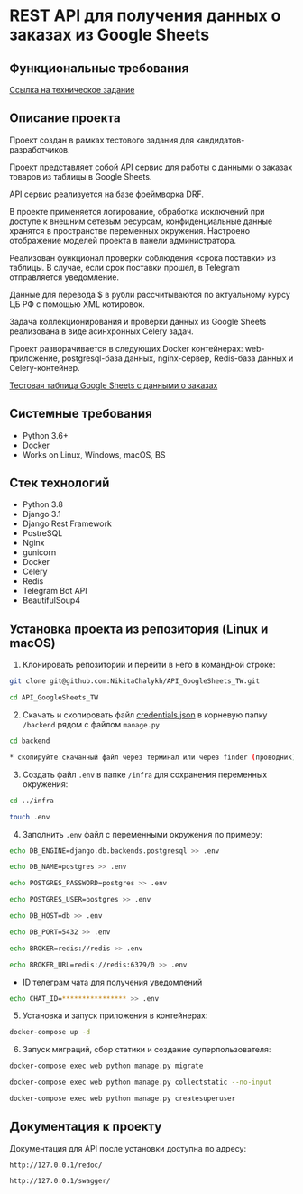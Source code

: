 REST API для получения данных о заказах из Google Sheets
=====

Функциональные требования
----------
[Ссылка на техническое задание](https://kanalservis.notion.site/kanalservis/Python-82f517c516d041b8aca227f0a44ed1f1)

Описание проекта
----------
Проект создан в рамках тестового задания для кандидатов-разработчиков. 

Проект представляет собой API сервис для работы с данными о заказах товаров из таблицы в Google Sheets. 

API сервис реализуется на базе фреймворка DRF. 

В проекте применяется логирование, обработка исключений при доступе к внешним сетевым ресурсам, конфиденциальные данные хранятся в пространстве переменных окружения. Настроено отображение моделей проекта в панели администратора.

Реализован функционал проверки соблюдения «срока поставки» из таблицы. В случае, если срок поставки прошел, в Telegram отправляется уведомление. 

Данные для перевода $ в рубли рассчитываются по актуальному курсу ЦБ РФ с помощью XML котировок.

Задача коллекционирования и проверки данных из Google Sheets реализована в виде асинхронных Celery задач.

Проект разворачивается в следующих Docker контейнерах: web-приложение, postgresql-база данных, nginx-сервер, Redis-база данных и Celery-контейнер.

[Тестовая таблица Google Sheets с данными о заказах](https://docs.google.com/spreadsheets/d/1OpCylqw4U-64lMKZFVk7fhllqOvczTD5eb516aDghbo/edit#gid=0) 

Системные требования
----------
* Python 3.6+
* Docker
* Works on Linux, Windows, macOS, BS

Стек технологий
----------
* Python 3.8
* Django 3.1
* Django Rest Framework
* PostreSQL
* Nginx
* gunicorn
* Docker
* Celery
* Redis
* Telegram Bot API
* BeautifulSoup4

Установка проекта из репозитория (Linux и macOS)
----------
1. Клонировать репозиторий и перейти в него в командной строке:
```bash 
git clone git@github.com:NikitaChalykh/API_GoogleSheets_TW.git

cd API_GoogleSheets_TW
```

2. Скачать и скопировать файл [credentials.json](https://disk.yandex.ru/d/lANbQjqwKF-uGA) в корневую папку ```/backend``` рядом с файлом ```manage.py```
```bash 
cd backend

* скопируйте скачанный файл через терминал или через finder (проводник) в текущую директорию
```

3. Cоздать файл ```.env``` в папке ```/infra``` для сохранения переменных окружения:
```bash 
cd ../infra

touch .env
```

4. Заполнить ```.env``` файл с переменными окружения по примеру:
```bash 
echo DB_ENGINE=django.db.backends.postgresql >> .env

echo DB_NAME=postgres >> .env

echo POSTGRES_PASSWORD=postgres >> .env

echo POSTGRES_USER=postgres >> .env

echo DB_HOST=db >> .env

echo DB_PORT=5432 >> .env

echo BROKER=redis://redis >> .env

echo BROKER_URL=redis://redis:6379/0 >> .env
```
* ID телеграм чата для получения уведомлений
```bash
echo CHAT_ID=**************** >> .env
```

5. Установка и запуск приложения в контейнерах:
```bash
docker-compose up -d
```

6. Запуск миграций, сбор статики и создание суперпользователя:
```bash 
docker-compose exec web python manage.py migrate

docker-compose exec web python manage.py collectstatic --no-input  

docker-compose exec web python manage.py createsuperuser
```
Документация к проекту
----------
Документация для API после установки доступна по адресу:

```http://127.0.0.1/redoc/```

```http://127.0.0.1/swagger/```
